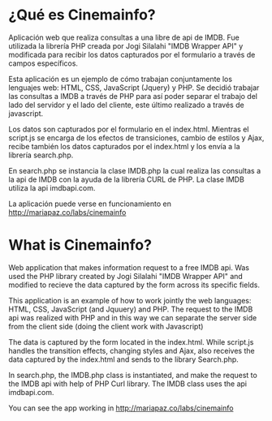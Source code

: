 ¿Qué es Cinemainfo?
==========

Aplicación web que realiza consultas a una libre de api de IMDB.
Fue utilizada la librería PHP creada por Jogi Silalahi "IMDB Wrapper API" y modificada para recibir los datos capturados por el formulario a través de campos específicos.

Esta aplicación es un ejemplo de cómo trabajan conjuntamente los lenguajes web: HTML, CSS, JavaScript (Jquery) y PHP.
Se decidió trabajar las consultas a IMDB a través de PHP para así poder separar el trabajo del lado del servidor y el lado del cliente, este último realizado a través de javascript.

Los datos son capturados por el formulario en el index.html.
Mientras el script.js se encarga de los efectos de transiciones, cambio de estilos y Ajax, recibe también los datos capturados por el index.html y los envía a la librería search.php.

En search.php se instancia la clase IMDB.php la cual realiza las consultas a la api de IMDB con la ayuda de la librería CURL de PHP.
La clase IMDB utiliza la api imdbapi.com.

La aplicación puede verse en funcionamiento en http://mariapaz.co/labs/cinemainfo

What is Cinemainfo?
==========

Web application that makes information request to a free IMDB api.
Was used the PHP library created by Jogi Silalahi "IMDB Wrapper API" and modified to recieve the data captured by the form across its specific fields.

This application is an example of how to work jointly the web languages: HTML, CSS, JavaScript (and Jquuery) and PHP.
The request to the IMDB api was realized with PHP and in this way we can separate the server side from the client side (doing the client work with Javascript)

The data is captured by the form located in the index.html.
While script.js handles the transition effects, changing styles and Ajax, also receives the data captured by the index.html and sends to the library Search.php.

In search.php, the IMDB.php class is instantiated, and make the request to the IMDB api with help of PHP Curl library.
The IMDB class uses the api imdbapi.com.

You can see the app working in http://mariapaz.co/labs/cinemainfo





